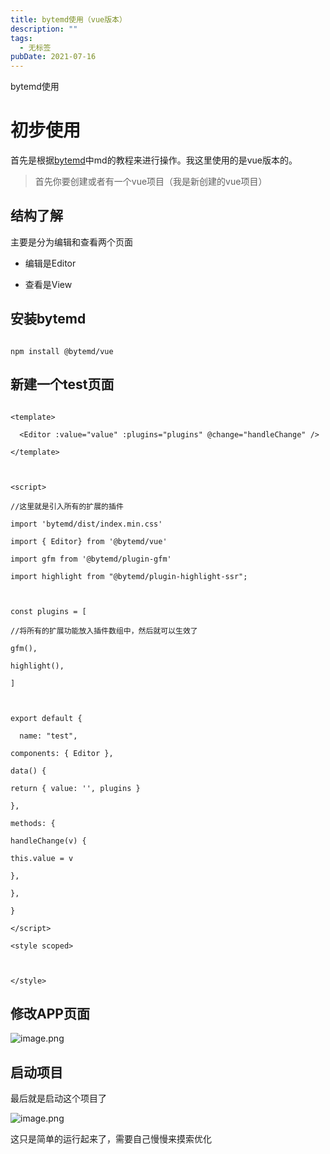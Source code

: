 ```yaml
---
title: bytemd使用（vue版本）
description: ""
tags:
  - 无标签
pubDate: 2021-07-16
---
```



bytemd使用



<!-- more -->



# 初步使用



首先是根据[bytemd](https://github.com/bytedance/bytemd)中md的教程来进行操作。我这里使用的是vue版本的。

> 首先你要创建或者有一个vue项目（我是新创建的vue项目）

## 结构了解

主要是分为编辑和查看两个页面        

- 编辑是Editor

- 查看是View

## 安装bytemd

```npm

npm install @bytemd/vue

```

## 新建一个test页面

```vue

<template>

  <Editor :value="value" :plugins="plugins" @change="handleChange" />

</template>



<script>

//这里就是引入所有的扩展的插件

import 'bytemd/dist/index.min.css'

import { Editor} from '@bytemd/vue'

import gfm from '@bytemd/plugin-gfm'

import highlight from "@bytemd/plugin-highlight-ssr";



const plugins = [

//将所有的扩展功能放入插件数组中，然后就可以生效了    

gfm(),

highlight(),

]



export default {

  name: "test",

components: { Editor },

data() {

return { value: '', plugins }

},

methods: {

handleChange(v) {

this.value = v

},

},

}

</script>

<style scoped>



</style>

```

## 修改APP页面



![image.png](https://p6-juejin.byteimg.com/tos-cn-i-k3u1fbpfcp/2b1ddb524e434d7794afdcf0d5dfda91~tplv-k3u1fbpfcp-watermark.image)

## 启动项目

最后就是启动这个项目了



![image.png](https://p6-juejin.byteimg.com/tos-cn-i-k3u1fbpfcp/5f1e3c1af5ed43b78ea76c319b1b799f~tplv-k3u1fbpfcp-watermark.image)

这只是简单的运行起来了，需要自己慢慢来摸索优化